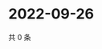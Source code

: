 # 2022-09-26

共 0 条

<!-- BEGIN WEIBO -->
<!-- 最后更新时间 Mon Sep 26 2022 21:52:23 GMT+0800 (China Standard Time) -->

<!-- END WEIBO -->

